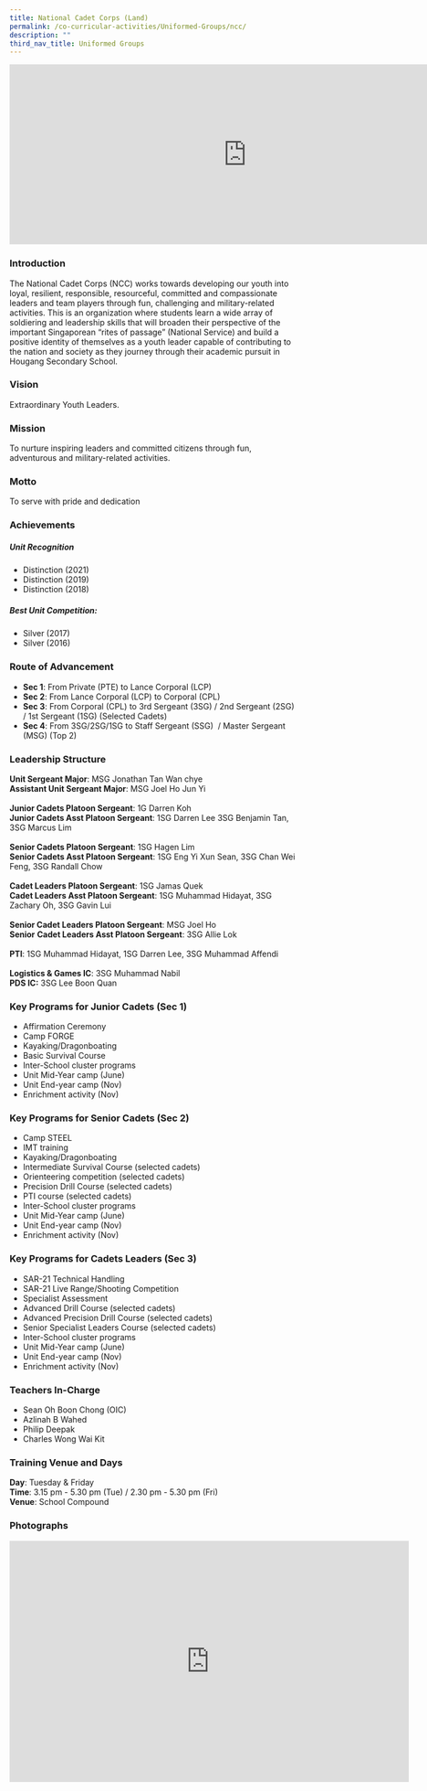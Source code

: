 ```yaml
---
title: National Cadet Corps (Land)
permalink: /co-curricular-activities/Uniformed-Groups/ncc/
description: ""
third_nav_title: Uniformed Groups
---
```

<center><iframe allowfullscreen="" allow="accelerometer; autoplay; clipboard-write; encrypted-media; gyroscope; picture-in-picture" frameborder="0" title="2022 NCC Open HouseTake 2" src="https://www.youtube.com/embed/Q2OJIGTxYoI" height="315" width="830"></iframe></center>

### Introduction

The National Cadet Corps (NCC) works towards developing our youth into loyal, resilient, responsible, resourceful, committed and compassionate leaders and team players through fun, challenging and military-related activities. This is an organization where students learn a wide array of soldiering and leadership skills that will broaden their perspective of the important Singaporean “rites of passage” (National Service) and build a positive identity of themselves as a youth leader capable of contributing to the nation and society as they journey through their academic pursuit in Hougang Secondary School.&nbsp;&nbsp;

### Vision

Extraordinary Youth Leaders.

### Mission

To nurture inspiring leaders and committed citizens through fun, adventurous and military-related activities.

### Motto

To serve with pride and dedication

### Achievements

##### **Unit Recognition**

*   Distinction (2021)  
*   Distinction (2019)  
*   Distinction (2018)

##### **Best Unit Competition:**  

*   Silver (2017)  
*   Silver (2016)

### Route of Advancement

* **Sec 1**: From Private (PTE) to Lance Corporal (LCP)   
* **Sec 2**: From Lance Corporal (LCP) to Corporal (CPL)
* **Sec 3**: From Corporal (CPL) to 3rd Sergeant (3SG) / 2nd Sergeant (2SG) / 1st Sergeant (1SG) (Selected Cadets)&nbsp;
* **Sec 4**: From 3SG/2SG/1SG to Staff Sergeant (SSG)&nbsp; / Master Sergeant (MSG) (Top 2)&nbsp; &nbsp;&nbsp;

  

### Leadership Structure

**Unit Sergeant Major**:&nbsp;MSG Jonathan Tan Wan chye  
**Assistant Unit Sergeant Major**: MSG Joel Ho Jun Yi  
&nbsp;  
**Junior Cadets Platoon Sergeant**:&nbsp;1G Darren Koh  
**Junior Cadets Asst Platoon Sergeant**: 1SG Darren Lee 3SG Benjamin Tan, 3SG Marcus Lim  
&nbsp;  
**Senior Cadets Platoon Sergeant**:&nbsp;1SG Hagen Lim  
**Senior Cadets Asst Platoon Sergeant**: 1SG Eng Yi Xun Sean, 3SG Chan Wei Feng, 3SG Randall Chow  
&nbsp;  
**Cadet Leaders Platoon Sergeant**:&nbsp;1SG Jamas Quek  
**Cadet Leaders Asst Platoon Sergeant**: 1SG Muhammad Hidayat, 3SG Zachary Oh, 3SG Gavin Lui  
&nbsp;  
**Senior Cadet Leaders Platoon Sergeant**: MSG Joel Ho  
**Senior**&nbsp;**Cadet Leaders Asst Platoon Sergeant**: 3SG Allie Lok  
&nbsp;  
**PTI**: 1SG Muhammad Hidayat, 1SG Darren Lee, 3SG Muhammad Affendi  
&nbsp;  
**Logistics &amp; Games IC**: 3SG Muhammad Nabil  
**PDS IC:**&nbsp;3SG Lee Boon Quan&nbsp;  

### Key Programs for Junior Cadets (Sec 1)
*   Affirmation Ceremony&nbsp;
*   Camp FORGE&nbsp;
*   Kayaking/Dragonboating&nbsp;
*   Basic Survival Course&nbsp;
*   Inter-School cluster programs&nbsp;
*   Unit Mid-Year camp (June)&nbsp;
*   Unit End-year camp (Nov)&nbsp;
*   Enrichment activity (Nov)

### Key Programs for Senior Cadets (Sec 2)
*   Camp STEEL
*   IMT training
*   Kayaking/Dragonboating
*   Intermediate Survival Course (selected cadets)
*   Orienteering competition (selected cadets)
*   Precision Drill Course (selected cadets)
*   PTI course (selected cadets)
*   Inter-School cluster programs
*   Unit Mid-Year camp (June)
*   Unit End-year camp (Nov)
*   Enrichment activity (Nov)

### Key Programs for Cadets Leaders (Sec 3)

*   SAR-21 Technical Handling&nbsp;
*   SAR-21 Live Range/Shooting Competition&nbsp;
*   Specialist Assessment&nbsp;
*   Advanced Drill Course (selected cadets)&nbsp;
*   Advanced Precision Drill Course (selected cadets)&nbsp;
*   Senior Specialist Leaders Course (selected cadets)&nbsp;
*   Inter-School cluster programs&nbsp;
*   Unit Mid-Year camp (June)&nbsp;
*   Unit End-year camp (Nov)&nbsp;
*   Enrichment activity (Nov)

### Teachers In-Charge

*   Sean Oh Boon Chong (OIC)
*   Azlinah B Wahed
*   Philip Deepak
*   Charles Wong Wai Kit

### Training Venue and Days

**Day**: Tuesday &amp; Friday  
**Time**: 3.15 pm - 5.30 pm (Tue) / 2.30 pm - 5.30 pm (Fri)  
**Venue**: School Compound  

### Photographs

<center><iframe allowfullscreen="true" height="422" width="700" frameborder="0" src="https://docs.google.com/presentation/d/e/2PACX-1vR4g2iEm8jd8NAZhC6_W70LRjC_kTUKbdHcFrNXfxHUtiVGyqBVkxQbOqzX_6V7hufs69qVWJ56xv7J/embed?start=false&amp;loop=false&amp;delayms=3000"></iframe></center>